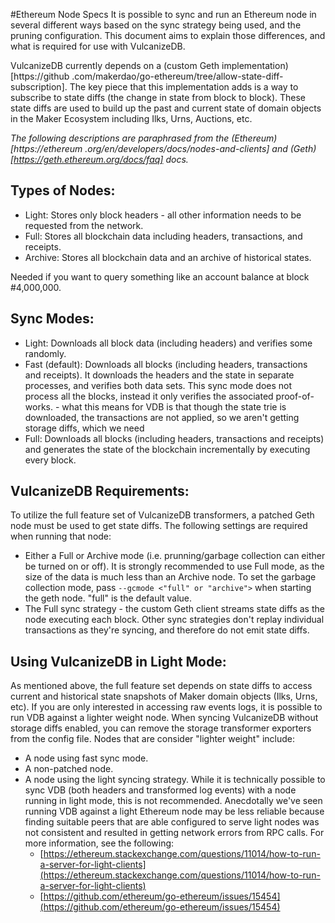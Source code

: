 #Ethereum Node Specs
It is possible to sync and run an Ethereum node in several different ways based on the sync strategy being used, and 
the pruning configuration. This document aims to explain those differences, and what is required for use with 
VulcanizeDB.

VulcanizeDB currently depends on a (custom Geth implementation)[https://github
.com/makerdao/go-ethereum/tree/allow-state-diff-subscription]. The key piece that this implementation adds is a way 
to subscribe to state diffs (the change in state from block to block). These state diffs are used to build up the 
past and current state of domain objects in the Maker Ecosystem including Ilks, Urns, Auctions, etc.

_The following descriptions are paraphrased from the (Ethereum)[https://ethereum
.org/en/developers/docs/nodes-and-clients] and (Geth)[https://geth.ethereum.org/docs/faq] docs._
## Types of Nodes:
- Light: Stores only block headers - all other information needs to be requested from the network.
- Full: Stores all blockchain data including headers, transactions, and receipts.
- Archive: Stores all blockchain data and an archive of historical states.


 Needed if you want to query something like an account balance at block #4,000,000.

## Sync Modes:
- Light: Downloads all block data (including headers) and verifies some randomly.
- Fast (default): Downloads all blocks (including headers, transactions and receipts). It downloads the headers and
the state in separate processes, and verifies both data sets. This sync mode does not process all the blocks, instead
 it only verifies the associated proof-of-works.
        - what this means for VDB is that though the state trie is downloaded, the transactions are not applied, so we aren't getting storage diffs, which we need
- Full: Downloads all blocks (including headers, transactions and receipts) and generates the state of the blockchain
 incrementally by executing every block.

## VulcanizeDB Requirements:
To utilize the full feature set of VulcanizeDB transformers, a patched Geth node must be used to get state diffs. The following
settings are required when running that node:
- Either a Full or Archive mode (i.e. prunning/garbage collection can either be turned on or off). It is strongly
recommended to use Full mode, as the size of the data is much less than an Archive node. To set the garbage collection
mode, pass `--gcmode <"full" or "archive">` when starting the geth node. "full" is the default value.
- The Full sync strategy - the custom Geth client streams state diffs as the node executing each block. Other sync
 strategies don't replay individual transactions as they're syncing, and therefore do not emit state diffs.

 ## Using VulcanizeDB in Light Mode:
 As mentioned above, the full feature set depends on state diffs to access current and historical state snapshots
 of Maker domain objects (Ilks, Urns, etc). If you are only interested in accessing raw events logs, it is possible to run VDB
 against a lighter weight node. When syncing VulcanizeDB without storage diffs enabled, you can remove the storage transformer
 exporters from the config file. Nodes that are consider "lighter weight" include:
 - A node using fast sync mode.
 - A non-patched node.
 - A node using the light syncing strategy. While it is technically possible to sync VDB (both headers and transformed
  log events) with a node running in light mode, this is not recommended. Anecdotally we've seen running VDB against a light
  Ethereum node may be less reliable because finding suitable peers that are able configured to serve light nodes was not
  consistent and resulted in getting network errors from RPC calls. For more information, see the following:
    - [https://ethereum.stackexchange.com/questions/11014/how-to-run-a-server-for-light-clients](https://ethereum.stackexchange.com/questions/11014/how-to-run-a-server-for-light-clients)
    - [https://github.com/ethereum/go-ethereum/issues/15454](https://github.com/ethereum/go-ethereum/issues/15454)


